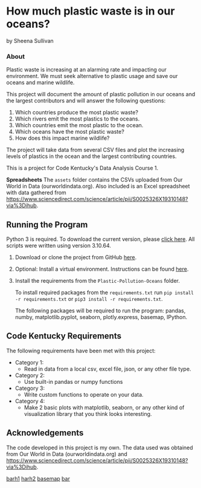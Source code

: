 # How much plastic waste is in our oceans?
by Sheena Sullivan

### About

Plastic waste is increasing at an alarming rate and impacting our environment. We must seek alternative to plastic usage and save our oceans and marine wildlife.

This project will document the amount of plastic pollution in our oceans and the largest contributors and will answer the following questions:

 1. Which countries produce the most plastic waste? 
 2. Which rivers emit the most plastics to the oceans. 
 3. Which countries emit the most plastic to the ocean. 
 4. Which oceans have the most plastic waste? 
 5. How does this impact marine wildlife?

 
The project will take data from several CSV files and plot the increasing levels of plastics in the ocean and the largest contributing countries.

This is a project for Code Kentucky's Data Analysis Course 1.
 

**Spreadsheets** 
The `assets` folder contains the CSVs uploaded from Our World in Data (ourworldindata.org). Also included is an Excel spreadsheet with data gathered from https://www.sciencedirect.com/science/article/pii/S0025326X19310148?via%3Dihub.

## Running the Program

Python 3 is required. To download the current version, please [click here](https://www.python.org).  All scripts were written using version 3.10.64.

1. Download or clone the project from GitHub [here](https://github.com/SheenaSullivan/Plastic-Pollution-Oceans.git). 

2. Optional: Install a virtual environment. Instructions can be found [here](https://docs.python.org/3/library/venv.html).

3. Install the requirements from the `Plastic-Pollution-Oceans` folder. 

     To install required packages from the `requirements.txt` run  `pip install -r requirements.txt` or `pip3 install -r requirements.txt`. 

    The following packages will be required to run the program: 
        pandas, 
        numby, 
        matplotlib.pyplot, 
        seaborn, 
        plotly.express, 
        basemap, 
        IPython. 



## Code Kentucky Requirements

The following requirements have been met with this project:
* Category 1:
   * Read in data from a local csv, excel file, json, or any other file type.
* Category 2:
    * Use built-in pandas or numpy functions
* Category 3:
    * Write custom functions to operate on your data.
* Category 4:
    * Make 2 basic plots with matplotlib, seaborn, or any other kind of visualization library that you think looks interesting.


## Acknowledgements

The code developed in this project is my own. The data used was obtained from Our World in Data (ourworldindata.org) and https://www.sciencedirect.com/science/article/pii/S0025326X19310148?via%3Dihub.

[barh1](./assets/barh1.png)
[harh2](assets/barh2.png)
[basemap](assets/basemap.png)
[bar](assets/bar.png)